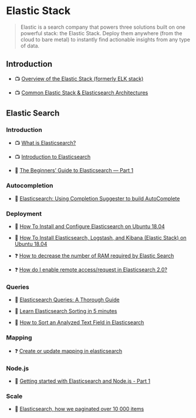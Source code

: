 # Elastic Stack

> Elastic is a search company that powers three solutions built on one powerful stack: the Elastic Stack. Deploy them anywhere (from the cloud to bare metal) to instantly find actionable insights from any type of data.

## Introduction

- 📺 [Overview of the Elastic Stack (formerly ELK stack)](https://www.youtube.com/watch?v=Hqn5p67uev4)

- 📺 [Common Elastic Stack & Elasticsearch Architectures](https://www.youtube.com/watch?v=Yc-G13lEbpc)

## Elastic Search

### Introduction

- 📺 [What is Elasticsearch?](https://www.youtube.com/watch?v=sKnkQSec1U0)

- 📺 [Introduction to Elasticsearch](https://www.youtube.com/watch?v=yZJfsUOHJjg)

- 📖 [The Beginners’ Guide to Elasticsearch — Part 1](https://medium.com/towards-artificial-intelligence/the-beginners-guide-to-elasticsearch-part-1-2e50d3761e3c)

### Autocompletion

- 📖 [Elasticsearch: Using Completion Suggester to build AutoComplete](https://medium.com/@taranjeet/elasticsearch-using-completion-suggester-to-build-autocomplete-e9c120cf6d87)

### Deployment

- 📖 [How To Install and Configure Elasticsearch on Ubuntu 18.04](https://www.digitalocean.com/community/tutorials/how-to-install-and-configure-elasticsearch-on-ubuntu-18-04)

- 📖 [How To Install Elasticsearch, Logstash, and Kibana (Elastic Stack) on Ubuntu 18.04](https://www.digitalocean.com/community/tutorials/how-to-install-elasticsearch-logstash-and-kibana-elastic-stack-on-ubuntu-18-04)

- ❓ [How to decrease the number of RAM required by Elastic Search](https://stackoverflow.com/a/58656748/1649372)

- ❓ [How do I enable remote access/request in Elasticsearch 2.0?](https://stackoverflow.com/questions/33696944/how-do-i-enable-remote-access-request-in-elasticsearch-2-0)

### Queries

- 📖 [Elasticsearch Queries: A Thorough Guide](https://logz.io/blog/elasticsearch-queries/)

- 📖 [Learn Elasticsearch Sorting in 5 minutes](https://medium.appbase.io/sort-elasticsearch-a-tutorial-on-sorting-with-elasticsearch-762b6c02557f)

- 📖 [How to Sort an Analyzed Text Field in Elasticsearch](https://kb.objectrocket.com/elasticsearch/how-to-sort-an-analyzed-text-field-in-elasticsearch)

### Mapping

- ❓ [Create or update mapping in elasticsearch](https://stackoverflow.com/a/25471930/1649372)

### Node.js

- 📖 [Getting started with Elasticsearch and Node.js - Part 1](https://www.compose.com/articles/getting-started-with-elasticsearch-and-node/)

### Scale

- 📖 [Elasticsearch, how we paginated over 10 000 items](https://medium.com/@Benoit_Travers/elasticsearch-how-we-paginated-over-10-000-items-11198af5018c)
